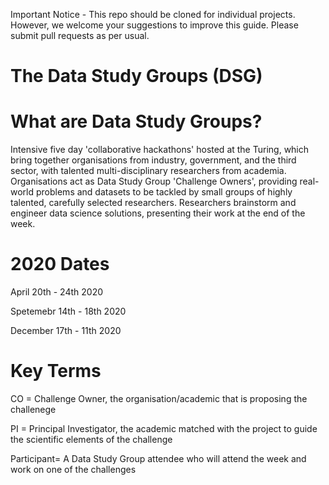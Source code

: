 Important Notice - This repo should be cloned for individual projects. However, we welcome your suggestions to improve this guide. Please submit pull requests as per usual.

The Data Study Groups (DSG)
=====================


What are Data Study Groups?
===========================
Intensive five day 'collaborative hackathons' hosted at the Turing, which bring together organisations from industry, government, and the third sector, with talented multi-disciplinary researchers from academia.
Organisations act as Data Study Group 'Challenge Owners', providing real-world problems and datasets to be tackled by small groups of highly talented, carefully selected researchers.
Researchers brainstorm and engineer data science solutions, presenting their work at the end of the week.



2020 Dates
==========

April 20th - 24th 2020 

Spetemebr 14th - 18th 2020

December 17th - 11th 2020 


Key Terms 
=========

CO = Challenge Owner, the organisation/academic that is proposing the challenege 

PI = Principal Investigator, the academic matched with the project to guide the scientific elements of the challenge 

Participant= A Data Study Group attendee who will attend the week and work on one of the challenges

